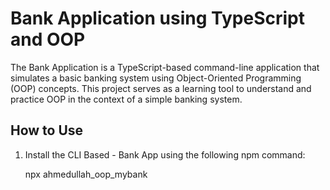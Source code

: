 # Bank Application using TypeScript and OOP

The Bank Application is a TypeScript-based command-line application that simulates a basic banking system using Object-Oriented Programming (OOP) concepts. This project serves as a learning tool to understand and practice OOP in the context of a simple banking system.


## How to Use

1. Install the CLI Based - Bank App using the following npm command:

   npx ahmedullah_oop_mybank